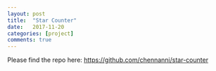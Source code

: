 ```yaml
---
layout: post
title:  "Star Counter"
date:   2017-11-20
categories: [project]
comments: true
---
```


Please find the repo here: https://github.com/chennanni/star-counter
